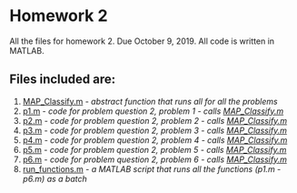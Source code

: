 # Homework 2 
All the files for homework 2. Due October 9, 2019.
All code is written in MATLAB.
## Files included are:
1. [MAP_Classify.m](MAP_Classifiy.m) - _abstract function that runs all for all the problems_  
2. [p1.m](p1.m) - _code for problem question 2, problem 1 - calls [MAP_Classify.m](MAP_Classify.m)_  
3. [p2.m](p2.m) - _code for problem question 2, problem 2 - calls [MAP_Classify.m](MAP_Classify.m)_  
4. [p3.m](p3.m) - _code for problem question 2, problem 3 - calls [MAP_Classify.m](MAP_Classify.m)_  
5. [p4.m](p4.m) - _code for problem question 2, problem 4 - calls [MAP_Classify.m](MAP_Classify.m)_ 
6. [p5.m](p5.m) - _code for problem question 2, problem 5 - calls [MAP_Classify.m](MAP_Classify.m)_  
7. [p6.m](p6.m) - _code for problem question 2, problem 6 - calls [MAP_Classify.m](MAP_Classify.m)_  
8. [run_functions.m](run_functions.m) - _a MATLAB script that runs all the functions (p1.m - p6.m) as a batch_  